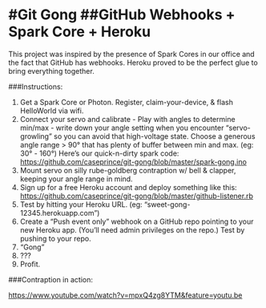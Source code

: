 #Git Gong
##GitHub Webhooks + Spark Core + Heroku
========

This project was inspired by the presence of Spark Cores in our office and the fact that GitHub has webhooks. Heroku proved to be the perfect glue to bring everything together.

###Instructions:

1. Get a Spark Core or Photon. Register, claim-your-device, & flash HelloWorld via wifi.
1. Connect your servo and calibrate - Play with angles to determine min/max - write down your angle setting when you encounter “servo-growling” so you can avoid that high-voltage state. Choose a generous angle range > 90° that has plenty of buffer between min and max. (eg: 30° - 160°) Here’s our quick-n-dirty spark code: https://github.com/caseprince/git-gong/blob/master/spark-gong.ino
1. Mount servo on silly rube-goldberg contraption w/ bell & clapper, keeping your angle range in mind.
1. Sign up for a free Heroku account and deploy something like this: https://github.com/caseprince/git-gong/blob/master/github-listener.rb
1. Test by hitting your Heroku URL. (eg: “sweet-gong-12345.herokuapp.com”)
1. Create a “Push event only” webhook on a GitHub repo pointing to your new Heroku app. (You’ll need admin privileges on the repo.) Test by pushing to your repo.
1. “Gong”
1. ???
1. Profit.

###Contraption in action:

https://www.youtube.com/watch?v=mpxQ4zg8YTM&feature=youtu.be

